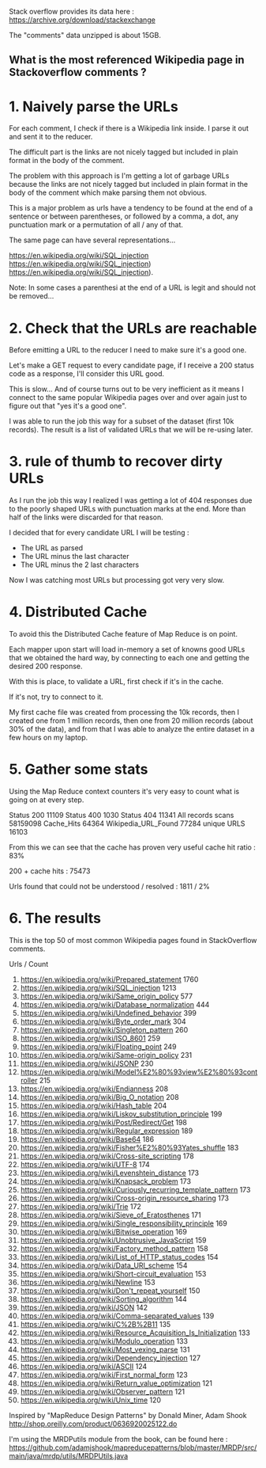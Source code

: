 Stack overflow provides its data here : https://archive.org/download/stackexchange

The "comments" data unzipped is about 15GB.

## What is the most referenced Wikipedia page in Stackoverflow comments ?

# 1. Naively parse the URLs

For each comment, I check if there is a Wikipedia link inside. I parse it out and sent it to the reducer.

The difficult part is the links are not nicely tagged but included in plain format in the body of the comment. 

The problem with this approach is I'm getting a lot of garbage URLs because the links are not nicely tagged but included in plain format in the body of the comment which make parsing them not obvious.

This is a major problem as urls have a tendency to be found at the end of a sentence or between parentheses, or followed by a comma, a dot, any punctuation mark or a permutation of all / any of that.

The same page can have several representations...

https://en.wikipedia.org/wiki/SQL_injection
https://en.wikipedia.org/wiki/SQL_injection)
https://en.wikipedia.org/wiki/SQL_injection).

Note: In some cases a parenthesi at the end of a URL is legit and should not be removed...

# 2. Check that the URLs are reachable

Before emitting a URL to the reducer I need to make sure it's a good one.

Let's make a GET request to every candidate page, if I receive a 200 status code as a response, I'll consider this URL good.

This is slow... And of course turns out to be very inefficient as it means I connect to the same popular Wikipedia pages over and over again just to figure out that "yes it's a good one".

I was able to run the job this way for a subset of the dataset (first 10k records). The result is a list of validated URLs that we will be re-using later.

# 3. rule of thumb to recover dirty URLs

 As I run the job this way I realized I was getting a lot of 404 responses due to the poorly shaped URLs with punctuation marks at the end. More than half of the links were discarded for that reason.

I decided that for every candidate URL I will be testing :

- The URL as parsed
- The URL minus the last character
- The URL minus the 2 last characters

Now I was catching most URLs but processing got very very slow.

# 4. Distributed Cache

To avoid this the Distributed Cache feature of Map Reduce is on point.

Each mapper upon start will load in-memory a set of knowns good URLs that we obtained the hard way, by connecting to each one and getting the desired 200 response.

With this is place, to validate a URL, first check if it's in the cache.

If it's not, try to connect to it.

My first cache file was created from processing the 10k records, then I created one from 1 million records, then one from 20 million records (about 30% of the data), and from that I was able to analyze the entire dataset in a few hours on my laptop.


# 5. Gather some stats

Using the Map Reduce context counters it's very easy to count what is going on at every step.

Status 200  11109
Status 400  1030
Status 404  11341
All records scans 58159098
Cache_Hits  64364
Wikipedia_URL_Found 77284
unique URLS 16103

From this we can see that the cache has proven very useful
cache hit ratio : 83%

200 + cache hits : 75473

Urls found that could not be understood / resolved : 1811 / 2%

# 6. The results

This is the top 50 of most common Wikipedia pages found in StackOverflow comments.

Urls / Count

1. https://en.wikipedia.org/wiki/Prepared_statement 1760
2. https://en.wikipedia.org/wiki/SQL_injection 1213
3. https://en.wikipedia.org/wiki/Same_origin_policy 577
4. https://en.wikipedia.org/wiki/Database_normalization 444
5. https://en.wikipedia.org/wiki/Undefined_behavior 399
6. https://en.wikipedia.org/wiki/Byte_order_mark 304
7. https://en.wikipedia.org/wiki/Singleton_pattern 260
8. https://en.wikipedia.org/wiki/ISO_8601 259
9. https://en.wikipedia.org/wiki/Floating_point 249
10. https://en.wikipedia.org/wiki/Same-origin_policy 231
11. https://en.wikipedia.org/wiki/JSONP 230
12. https://en.wikipedia.org/wiki/Model%E2%80%93view%E2%80%93controller 215
13. https://en.wikipedia.org/wiki/Endianness 208
14. https://en.wikipedia.org/wiki/Big_O_notation 208
15. https://en.wikipedia.org/wiki/Hash_table 204
16. https://en.wikipedia.org/wiki/Liskov_substitution_principle 199
17. https://en.wikipedia.org/wiki/Post/Redirect/Get 198
18. https://en.wikipedia.org/wiki/Regular_expression 189
19. https://en.wikipedia.org/wiki/Base64 186
20. https://en.wikipedia.org/wiki/Fisher%E2%80%93Yates_shuffle 183
21. https://en.wikipedia.org/wiki/Cross-site_scripting 178
22. https://en.wikipedia.org/wiki/UTF-8 174
23. https://en.wikipedia.org/wiki/Levenshtein_distance 173
24. https://en.wikipedia.org/wiki/Knapsack_problem 173
25. https://en.wikipedia.org/wiki/Curiously_recurring_template_pattern 173
26. https://en.wikipedia.org/wiki/Cross-origin_resource_sharing 173
27. https://en.wikipedia.org/wiki/Trie 172
28. https://en.wikipedia.org/wiki/Sieve_of_Eratosthenes 171
29. https://en.wikipedia.org/wiki/Single_responsibility_principle 169
30. https://en.wikipedia.org/wiki/Bitwise_operation 169
31. https://en.wikipedia.org/wiki/Unobtrusive_JavaScript 159
32. https://en.wikipedia.org/wiki/Factory_method_pattern 158
33. https://en.wikipedia.org/wiki/List_of_HTTP_status_codes 154
34. https://en.wikipedia.org/wiki/Data_URI_scheme 154
35. https://en.wikipedia.org/wiki/Short-circuit_evaluation 153
36. https://en.wikipedia.org/wiki/Newline 153
37. https://en.wikipedia.org/wiki/Don't_repeat_yourself 150
38. https://en.wikipedia.org/wiki/Sorting_algorithm 144
39. https://en.wikipedia.org/wiki/JSON 142
40. https://en.wikipedia.org/wiki/Comma-separated_values 139
41. https://en.wikipedia.org/wiki/C%2B%2B11 135
42. https://en.wikipedia.org/wiki/Resource_Acquisition_Is_Initialization 133
43. https://en.wikipedia.org/wiki/Modulo_operation 133
44. https://en.wikipedia.org/wiki/Most_vexing_parse 131
45. https://en.wikipedia.org/wiki/Dependency_injection 127
46. https://en.wikipedia.org/wiki/ASCII 124
47. https://en.wikipedia.org/wiki/First_normal_form 123
48. https://en.wikipedia.org/wiki/Return_value_optimization 121
49. https://en.wikipedia.org/wiki/Observer_pattern 121
50. https://en.wikipedia.org/wiki/Unix_time 120

Inspired by "MapReduce Design Patterns" by Donald Miner, Adam Shook http://shop.oreilly.com/product/0636920025122.do

I'm using the MRDPutils module from the book, can be found here : https://github.com/adamjshook/mapreducepatterns/blob/master/MRDP/src/main/java/mrdp/utils/MRDPUtils.java
